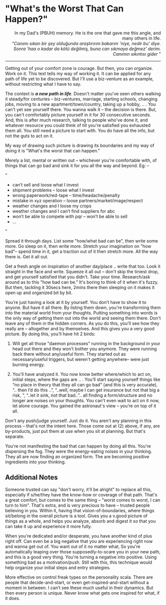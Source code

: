 # "What's the Worst That Can Happen?"

<p align="right">In my Dad's (PBUH) memory. He is the one that gave me this angle, and many others in life.<br>  “<i>Canımı sıkan bir şey olduğunda araştırırım bakarım 'niye, nedir bu' diye. Sonra ‘haa o kadar da kötü değilmiş, buna can sıkmaya değmez’ derim. Canımın sıkıntısı gider</i> ”</p> 

--------

Getting out of your comfort zone is courage. But then, you can organize. Work on it. 
This text tells my way of working it. It can be applied for any path of life yet to be discovered. But I'll use a biz-venture as an example, without restricting what I have to say. 

The context is **_a new path in life_**. Doesn't matter you've seen others walking it steady/for centuries – biz-ventures, marriage, starting schools, changing jobs, moving to a new apartment/town/country, taking up a hobby, .. . You can't yet see yourself there. You wanna walk it – the decision is there. But, you can't comfortably picture yourself in it for 30 consecutive seconds. And, this is after much research, talking to people who've done it, and whatever resource you could think of till you're satisfied you exhausted them all. You still need a picture to start with. You do have all the info, but not the guts to act on it. 

My way of drawing such picture is drawing its boundaries and my way of doing it is "What's the worst that can happen."


Merely a list, mental or written out – whichever you're comfortable with, of things that can go bad and sink it for you all the way and beyond. Eg: – 

“
* can’t sell and loose what I invest 
* shipment problems – loose what I invest 
* wrong paperwork/red-tape – time/headache/penalty
* mistake in xyz operation – loose partners/market/image/respect
* weather changes and I loose my crops
* weather changes and I can’t find suppliers for abc
* won’t be able to compete with pqr – won’t be able to sell 
* ...

”

Spread it through days. List some "how/what bad can be", then write some more. Go sleep on it, then write more. Stretch your imagination on "how bad"– spend time in it, get a traction out of it then stretch more. All the way there is. Get it all out.  

Get a fresh angle on inspiration of another day/place .. write that too. Look it straight in the face and write. Squeeze it all out – don't skip the tiniest drop, and get yourself satisfied that you didn't. Take your time. Research/ask around as to this "how bad can be."
It's boring to think of it when it's fuzzy. But then, tackling it 30secs here, 2mins there then sleeping on it makes it open up and organized bit by bit. 

You’re just having a look at it by yourself. You don’t have to show it to anyone. But have it all there. By listing them down, you're transforming them into the material world from your thoughts. Putting something into words is the only way of getting them out into the world and seeing them there. Don't leave any of them in the hidden corners. As you do this, you'll see how they really are –  altogether and by themselves. And this gives you a very good picture.  By doing this, you’ll have hit 2 birds: 

1) Will get all those "daemon processes" running in the background in your head out there and they won't bother you anymore. They were running back there without any/useful form. They started out as necessary/useful triggers, but weren't getting anywhere–  were just burning energy.

2) You'll have analyzed it. You now know better where/which to act on, initial steps, where the gaps are .. . You’ll start saying yourself things like “no place in theory that they all can go bad” (and this is very accurate), “.. then I’d do this <some plan-B option occurs to you>..”, “..well, maybe I can get insurance but not that big a risk,  ”, “..let it sink, not that bad..”.. all finding a form/structure and no longer are noises on your thoughts. You can't even wait to act on it now, let alone courage. You gained the astronaut's view – you’re on top of it all.

Don't any push/judge yourself. Just do it. You aren't any planning in this process – that's not the intent here. Those come out at (2) above, if any, are by-products, just put them at use when you sit at planning. But that's separate. 

You're not manifesting the bad that can happen by doing all this. You're dispersing the fog. 
They were the energy-eating noises in your thinking. They all are now finding an organized form. The are becoming positive ingredients into your thinking.  

## Additional Notes 

Someone trusted can say "don't worry, it'll be alright" to replace all this, especially if s/he/they have the know-how or coverage of that path. That's a great comfort, but comes to the same thing – "worst comes to worst, I can turn to him". That's extra, and is very precious to have – trusted people believing in you. Within it, having that vision-of-boundaries, where things sit/belong in the overall picture is a tool. 
Gives you a v.good picture of things as a whole, and helps you analyze, absorb and digest it so that you can take it up and experience it more fully. 

When you're dedicated and/or desperate,  you have another kind of plus right off. 
Can even be a big negative that you are experiencing right now and wanna get out of. You want out of it no matter what, So you're automatically leaping over those supposedly-to-scare you in your new path, and this is a good very thing. You're turning a negative into positive. Using something bad as a motivation/push. Still with this, this technique would help organize your initial steps and entry strategies.   

More effective on control freak types on the personality scala. There are people that decide-and-start, or even get-inspired-and-start without a moment in between. I can’t see these much useful in their dynamics. But then every person is unique. Never know what gets one inspired for what, if it does.
